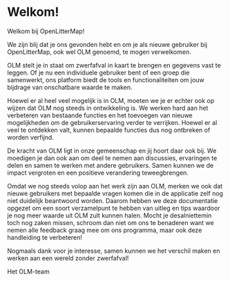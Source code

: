 # Welkom!


Welkom bij OpenLitterMap!

We zijn blij dat je ons gevonden hebt en om je als nieuwe gebruiker bij OpenLitterMap, ook wel OLM genoemd, te mogen verwelkomen. 

OLM stelt je in staat om zwerfafval in kaart te brengen en gegevens vast te leggen. Of je nu een individuele gebruiker bent of een groep die samenwerkt, ons platform biedt de tools en functionaliteiten om jouw bijdrage van onschatbare waarde te maken.

Hoewel er al heel veel mogelijk is in OLM, moeten we je er echter ook op wijzen dat OLM nog steeds in ontwikkeling is. We werken hard aan het verbeteren van bestaande functies en het toevoegen van nieuwe mogelijkheden om de gebruikerservaring verder te verrijken. Hoewel er al veel te ontdekken valt, kunnen bepaalde functies dus nog ontbreken of worden verfijnd.

De kracht van OLM ligt in onze gemeenschap en jij hoort daar ook bij. We moedigen je dan ook aan om deel te nemen aan discussies, ervaringen te delen en samen te werken met andere gebruikers. Samen kunnen we de impact vergroten en een positieve verandering teweegbrengen.

Omdat we nog steeds volop aan het werk zijn aan OLM, merken we ook dat nieuwe gebruikers met bepaalde vragen komen die in de applicatie zelf nog niet duidelijk beantwoord worden.
Daarom hebben we deze documentatie opgezet om een soort verzamelpunt te hebben van uitleg en tips waardoor je nog meer waarde uit OLM zult kunnen halen.
Mocht je desalniettemin toch nog zaken missen, schroom dan niet om ons te benaderen want we nemen alle feedback graag mee om ons programma, maar ook deze handleiding te verbeteren!

Nogmaals dank voor je interesse, 
samen kunnen we het verschil maken en werken aan een wereld zonder zwerfafval!

Het OLM-team
